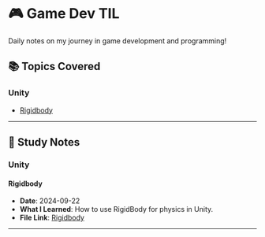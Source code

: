 # 🎮 Game Dev TIL

Daily notes on my journey in game development and programming!

## 📚 Topics Covered

### Unity
- [Rigidbody](#rigidbody)

---

## 📌 Study Notes

### Unity

#### Rigidbody
- **Date**: 2024-09-22
- **What I Learned**: How to use RigidBody for physics in Unity.
- **File Link**: [Rigidbody](./1.%20Unity/Rigidbody.md)

---
